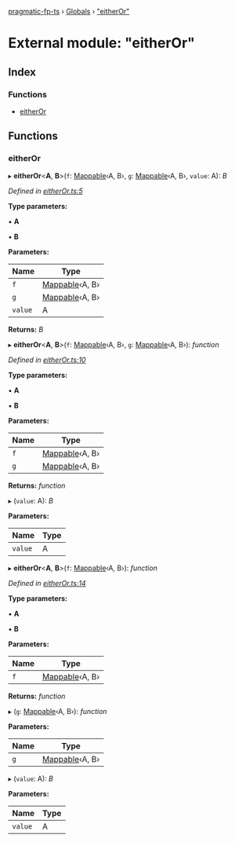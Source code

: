 [pragmatic-fp-ts](../README.md) › [Globals](../globals.md) › ["eitherOr"](_eitheror_.md)

# External module: "eitherOr"

## Index

### Functions

* [eitherOr](_eitheror_.md#eitheror)

## Functions

###  eitherOr

▸ **eitherOr**<**A**, **B**>(`f`: [Mappable](_types_.md#mappable)‹A, B›, `g`: [Mappable](_types_.md#mappable)‹A, B›, `value`: A): *B*

*Defined in [eitherOr.ts:5](https://github.com/hermann-p/pragmatic-fp-ts/blob/16cc592/src/eitherOr.ts#L5)*

**Type parameters:**

▪ **A**

▪ **B**

**Parameters:**

Name | Type |
------ | ------ |
`f` | [Mappable](_types_.md#mappable)‹A, B› |
`g` | [Mappable](_types_.md#mappable)‹A, B› |
`value` | A |

**Returns:** *B*

▸ **eitherOr**<**A**, **B**>(`f`: [Mappable](_types_.md#mappable)‹A, B›, `g`: [Mappable](_types_.md#mappable)‹A, B›): *function*

*Defined in [eitherOr.ts:10](https://github.com/hermann-p/pragmatic-fp-ts/blob/16cc592/src/eitherOr.ts#L10)*

**Type parameters:**

▪ **A**

▪ **B**

**Parameters:**

Name | Type |
------ | ------ |
`f` | [Mappable](_types_.md#mappable)‹A, B› |
`g` | [Mappable](_types_.md#mappable)‹A, B› |

**Returns:** *function*

▸ (`value`: A): *B*

**Parameters:**

Name | Type |
------ | ------ |
`value` | A |

▸ **eitherOr**<**A**, **B**>(`f`: [Mappable](_types_.md#mappable)‹A, B›): *function*

*Defined in [eitherOr.ts:14](https://github.com/hermann-p/pragmatic-fp-ts/blob/16cc592/src/eitherOr.ts#L14)*

**Type parameters:**

▪ **A**

▪ **B**

**Parameters:**

Name | Type |
------ | ------ |
`f` | [Mappable](_types_.md#mappable)‹A, B› |

**Returns:** *function*

▸ (`g`: [Mappable](_types_.md#mappable)‹A, B›): *function*

**Parameters:**

Name | Type |
------ | ------ |
`g` | [Mappable](_types_.md#mappable)‹A, B› |

▸ (`value`: A): *B*

**Parameters:**

Name | Type |
------ | ------ |
`value` | A |

